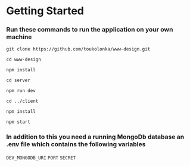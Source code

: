 # Getting Started

### Run these commands to run the application on your own machine

`git clone https://github.com/toukolonka/www-design.git`

`cd www-design`

`npm install`

`cd server`

`npm run dev`

`cd ../client`

`npm install`

`npm start`


### In addition to this you need a running MongoDb database an .env file which contains the following variables
`DEV_MONGODB_URI`
`PORT`
`SECRET`
